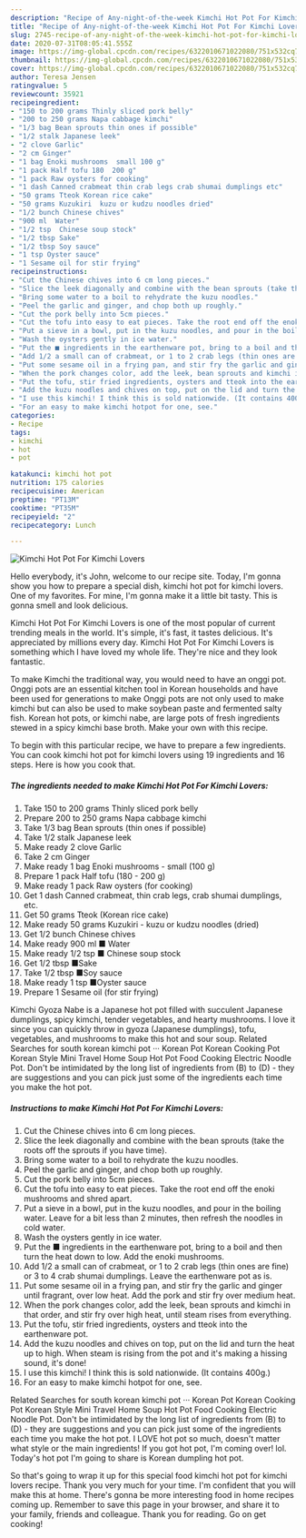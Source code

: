 ```yaml
---
description: "Recipe of Any-night-of-the-week Kimchi Hot Pot For Kimchi Lovers"
title: "Recipe of Any-night-of-the-week Kimchi Hot Pot For Kimchi Lovers"
slug: 2745-recipe-of-any-night-of-the-week-kimchi-hot-pot-for-kimchi-lovers
date: 2020-07-31T08:05:41.555Z
image: https://img-global.cpcdn.com/recipes/6322010671022080/751x532cq70/kimchi-hot-pot-for-kimchi-lovers-recipe-main-photo.jpg
thumbnail: https://img-global.cpcdn.com/recipes/6322010671022080/751x532cq70/kimchi-hot-pot-for-kimchi-lovers-recipe-main-photo.jpg
cover: https://img-global.cpcdn.com/recipes/6322010671022080/751x532cq70/kimchi-hot-pot-for-kimchi-lovers-recipe-main-photo.jpg
author: Teresa Jensen
ratingvalue: 5
reviewcount: 35921
recipeingredient:
- "150 to 200 grams Thinly sliced pork belly"
- "200 to 250 grams Napa cabbage kimchi"
- "1/3 bag Bean sprouts thin ones if possible"
- "1/2 stalk Japanese leek"
- "2 clove Garlic"
- "2 cm Ginger"
- "1 bag Enoki mushrooms  small 100 g"
- "1 pack Half tofu 180  200 g"
- "1 pack Raw oysters for cooking"
- "1 dash Canned crabmeat thin crab legs crab shumai dumplings etc"
- "50 grams Tteok Korean rice cake"
- "50 grams Kuzukiri  kuzu or kudzu noodles dried"
- "1/2 bunch Chinese chives"
- "900 ml  Water"
- "1/2 tsp  Chinese soup stock"
- "1/2 tbsp Sake"
- "1/2 tbsp Soy sauce"
- "1 tsp Oyster sauce"
- "1 Sesame oil for stir frying"
recipeinstructions:
- "Cut the Chinese chives into 6 cm long pieces."
- "Slice the leek diagonally and combine with the bean sprouts (take the roots off the sprouts if you have time)."
- "Bring some water to a boil to rehydrate the kuzu noodles."
- "Peel the garlic and ginger, and chop both up roughly."
- "Cut the pork belly into 5cm pieces."
- "Cut the tofu into easy to eat pieces. Take the root end off the enoki mushrooms and shred apart."
- "Put a sieve in a bowl, put in the kuzu noodles, and pour in the boiling water. Leave for a bit less than 2 minutes, then refresh the noodles in cold water."
- "Wash the oysters gently in ice water."
- "Put the ■ ingredients in the earthenware pot, bring to a boil and then turn the heat down to low. Add the enoki mushrooms."
- "Add 1/2 a small can of crabmeat, or 1 to 2 crab legs (thin ones are fine) or 3 to 4 crab shumai dumplings. Leave the earthenware pot as is."
- "Put some sesame oil in a frying pan, and stir fry the garlic and ginger until fragrant, over low heat. Add the pork and stir fry over medium heat."
- "When the pork changes color, add the leek, bean sprouts and kimchi in that order, and stir fry over high heat, until steam rises from everything."
- "Put the tofu, stir fried ingredients, oysters and tteok into the earthenware pot."
- "Add the kuzu noodles and chives on top, put on the lid and turn the heat up to high. When steam is rising from the pot and it&#39;s making a hissing sound, it&#39;s done!"
- "I use this kimchi! I think this is sold nationwide. (It contains 400g.)"
- "For an easy to make kimchi hotpot for one, see."
categories:
- Recipe
tags:
- kimchi
- hot
- pot

katakunci: kimchi hot pot 
nutrition: 175 calories
recipecuisine: American
preptime: "PT13M"
cooktime: "PT35M"
recipeyield: "2"
recipecategory: Lunch

---
```



![Kimchi Hot Pot For Kimchi Lovers](https://img-global.cpcdn.com/recipes/6322010671022080/751x532cq70/kimchi-hot-pot-for-kimchi-lovers-recipe-main-photo.jpg)

Hello everybody, it's John, welcome to our recipe site. Today, I'm gonna show you how to prepare a special dish, kimchi hot pot for kimchi lovers. One of my favorites. For mine, I'm gonna make it a little bit tasty. This is gonna smell and look delicious.

Kimchi Hot Pot For Kimchi Lovers is one of the most popular of current trending meals in the world. It's simple, it's fast, it tastes delicious. It's appreciated by millions every day. Kimchi Hot Pot For Kimchi Lovers is something which I have loved my whole life. They're nice and they look fantastic.

To make Kimchi the traditional way, you would need to have an onggi pot. Onggi pots are an essential kitchen tool in Korean households and have been used for generations to make Onggi pots are not only used to make kimchi but can also be used to make soybean paste and fermented salty fish. Korean hot pots, or kimchi nabe, are large pots of fresh ingredients stewed in a spicy kimchi base broth. Make your own with this recipe.


To begin with this particular recipe, we have to prepare a few ingredients. You can cook kimchi hot pot for kimchi lovers using 19 ingredients and 16 steps. Here is how you cook that.

<!--inarticleads1-->

##### The ingredients needed to make Kimchi Hot Pot For Kimchi Lovers:

1. Take 150 to 200 grams Thinly sliced pork belly
1. Prepare 200 to 250 grams Napa cabbage kimchi
1. Take 1/3 bag Bean sprouts (thin ones if possible)
1. Take 1/2 stalk Japanese leek
1. Make ready 2 clove Garlic
1. Take 2 cm Ginger
1. Make ready 1 bag Enoki mushrooms - small (100 g)
1. Prepare 1 pack Half tofu (180 - 200 g)
1. Make ready 1 pack Raw oysters (for cooking)
1. Get 1 dash Canned crabmeat, thin crab legs, crab shumai dumplings, etc.
1. Get 50 grams Tteok (Korean rice cake)
1. Make ready 50 grams Kuzukiri - kuzu or kudzu noodles (dried)
1. Get 1/2 bunch Chinese chives
1. Make ready 900 ml ■ Water
1. Make ready 1/2 tsp ■ Chinese soup stock
1. Get 1/2 tbsp ■Sake
1. Take 1/2 tbsp ■Soy sauce
1. Make ready 1 tsp ■Oyster sauce
1. Prepare 1 Sesame oil (for stir frying)


Kimchi Gyoza Nabe is a Japanese hot pot filled with succulent Japanese dumplings, spicy kimchi, tender vegetables, and hearty mushrooms. I love it since you can quickly throw in gyoza (Japanese dumplings), tofu, vegetables, and mushrooms to make this hot and sour soup. Related Searches for south korean kimchi pot ··· Korean Pot Korean Cooking Pot Korean Style Mini Travel Home Soup Hot Pot Food Cooking Electric Noodle Pot. Don&#39;t be intimidated by the long list of ingredients from (B) to (D) - they are suggestions and you can pick just some of the ingredients each time you make the hot pot. 

<!--inarticleads2-->

##### Instructions to make Kimchi Hot Pot For Kimchi Lovers:

1. Cut the Chinese chives into 6 cm long pieces.
1. Slice the leek diagonally and combine with the bean sprouts (take the roots off the sprouts if you have time).
1. Bring some water to a boil to rehydrate the kuzu noodles.
1. Peel the garlic and ginger, and chop both up roughly.
1. Cut the pork belly into 5cm pieces.
1. Cut the tofu into easy to eat pieces. Take the root end off the enoki mushrooms and shred apart.
1. Put a sieve in a bowl, put in the kuzu noodles, and pour in the boiling water. Leave for a bit less than 2 minutes, then refresh the noodles in cold water.
1. Wash the oysters gently in ice water.
1. Put the ■ ingredients in the earthenware pot, bring to a boil and then turn the heat down to low. Add the enoki mushrooms.
1. Add 1/2 a small can of crabmeat, or 1 to 2 crab legs (thin ones are fine) or 3 to 4 crab shumai dumplings. Leave the earthenware pot as is.
1. Put some sesame oil in a frying pan, and stir fry the garlic and ginger until fragrant, over low heat. Add the pork and stir fry over medium heat.
1. When the pork changes color, add the leek, bean sprouts and kimchi in that order, and stir fry over high heat, until steam rises from everything.
1. Put the tofu, stir fried ingredients, oysters and tteok into the earthenware pot.
1. Add the kuzu noodles and chives on top, put on the lid and turn the heat up to high. When steam is rising from the pot and it&#39;s making a hissing sound, it&#39;s done!
1. I use this kimchi! I think this is sold nationwide. (It contains 400g.)
1. For an easy to make kimchi hotpot for one, see.


Related Searches for south korean kimchi pot ··· Korean Pot Korean Cooking Pot Korean Style Mini Travel Home Soup Hot Pot Food Cooking Electric Noodle Pot. Don&#39;t be intimidated by the long list of ingredients from (B) to (D) - they are suggestions and you can pick just some of the ingredients each time you make the hot pot. I LOVE hot pot so much, doesn&#39;t matter what style or the main ingredients! If you got hot pot, I&#39;m coming over! lol. Today&#39;s hot pot I&#39;m going to share is Korean dumpling hot pot. 

So that's going to wrap it up for this special food kimchi hot pot for kimchi lovers recipe. Thank you very much for your time. I'm confident that you will make this at home. There's gonna be more interesting food in home recipes coming up. Remember to save this page in your browser, and share it to your family, friends and colleague. Thank you for reading. Go on get cooking!
